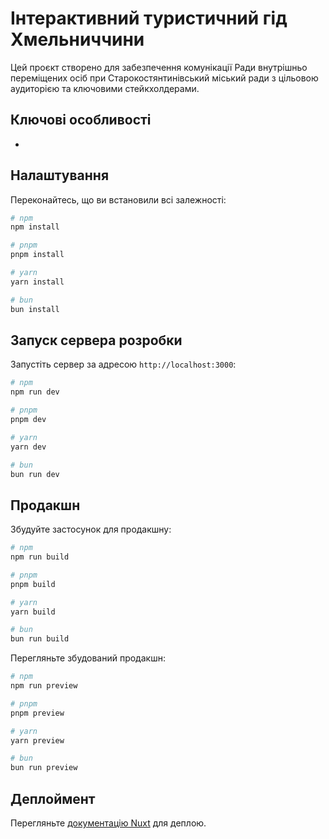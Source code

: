 # Інтерактивний туристичний гід Хмельниччини

Цей проєкт створено для забезпечення комунікації Ради внутрішньо переміщених осіб при Старокостянтинівський міський ради з цільовою аудиторією та ключовими стейкхолдерами.

## Ключові особливості

-

## Налаштування

Переконайтесь, що ви встановили всі залежності:

```bash
# npm
npm install

# pnpm
pnpm install

# yarn
yarn install

# bun
bun install
```

## Запуск сервера розробки

Запустіть сервер за адресою `http://localhost:3000`:

```bash
# npm
npm run dev

# pnpm
pnpm dev

# yarn
yarn dev

# bun
bun run dev
```

## Продакшн

Збудуйте застосунок для продакшну:

```bash
# npm
npm run build

# pnpm
pnpm build

# yarn
yarn build

# bun
bun run build
```

Перегляньте збудований продакшн:

```bash
# npm
npm run preview

# pnpm
pnpm preview

# yarn
yarn preview

# bun
bun run preview
```

## Деплоймент

Перегляньте [документацію Nuxt](https://nuxt.com/docs/getting-started/deployment) для деплою.
